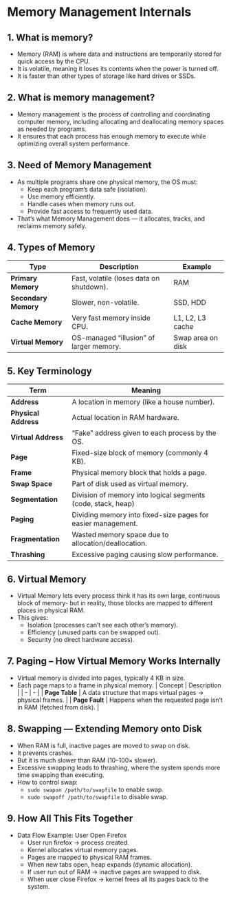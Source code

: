 # Memory Management Internals

## 1. What is memory?

- Memory (RAM) is where data and instructions are temporarily stored for quick access by the CPU.
- It is volatile, meaning it loses its contents when the power is turned off.
- It is faster than other types of storage like hard drives or SSDs.

## 2. What is memory management?

- Memory management is the process of controlling and coordinating computer memory, including allocating and deallocating memory spaces as needed by programs.
- It ensures that each process has enough memory to execute while optimizing overall system performance.

## 3. Need of Memory Management

- As multiple programs share one physical memory, the OS must:
  - Keep each program’s data safe (isolation).
  - Use memory efficiently.
  - Handle cases when memory runs out.
  - Provide fast access to frequently used data.
- That’s what Memory Management does — it allocates, tracks, and reclaims memory safely.

## 4. Types of Memory

| Type | Description | Example |
| - | - | - |
| **Primary Memory** | Fast, volatile (loses data on shutdown). | RAM |
| **Secondary Memory** | Slower, non-volatile. | SSD, HDD |
| **Cache Memory** | Very fast memory inside CPU. | L1, L2, L3 cache |
| **Virtual Memory** | OS-managed “illusion” of larger memory. | Swap area on disk |

## 5. Key Terminology

| Term | Meaning |
| - | - |
| **Address** | A location in memory (like a house number). |
| **Physical Address** | Actual location in RAM hardware. |
| **Virtual Address**  | “Fake” address given to each process by the OS. |
| **Page** | Fixed-size block of memory (commonly 4 KB). |
| **Frame** | Physical memory block that holds a page. |
| **Swap Space** | Part of disk used as virtual memory. |
| **Segmentation** | Division of memory into logical segments (code, stack, heap) |
| **Paging** | Dividing memory into fixed-size pages for easier management. |
| **Fragmentation** | Wasted memory space due to allocation/deallocation. |
| **Thrashing** | Excessive paging causing slow performance. |

## 6. Virtual Memory

- Virtual Memory lets every process think it has its own large, continuous block of memory- but in reality, those blocks are mapped to different places in physical RAM.
- This gives:
  - Isolation (processes can’t see each other’s memory).
  - Efficiency (unused parts can be swapped out).
  - Security (no direct hardware access).

## 7. Paging – How Virtual Memory Works Internally

- Virtual memory is divided into pages, typically 4 KB in size.
- Each page maps to a frame in physical memory.
| Concept | Description |
| - | - |
| **Page Table** | A data structure that maps virtual pages → physical frames. |
| **Page Fault** | Happens when the requested page isn’t in RAM (fetched from disk). |

## 8. Swapping — Extending Memory onto Disk

- When RAM is full, inactive pages are moved to swap on disk.
- It prevents crashes.
- But it is much slower than RAM (10–100× slower).
- Excessive swapping leads to thrashing, where the system spends more time swapping than executing.
- How to control swap:
  - `sudo swapon /path/to/swapfile` to enable swap.
  - `sudo swapoff /path/to/swapfile` to disable swap.

## 9. How All This Fits Together

- Data Flow Example: User Open Firefox
  - User run firefox → process created.
  - Kernel allocates virtual memory pages.
  - Pages are mapped to physical RAM frames.
  - When new tabs open, heap expands (dynamic allocation).
  - If user run out of RAM → inactive pages are swapped to disk.
  - When user close Firefox → kernel frees all its pages back to the system.
